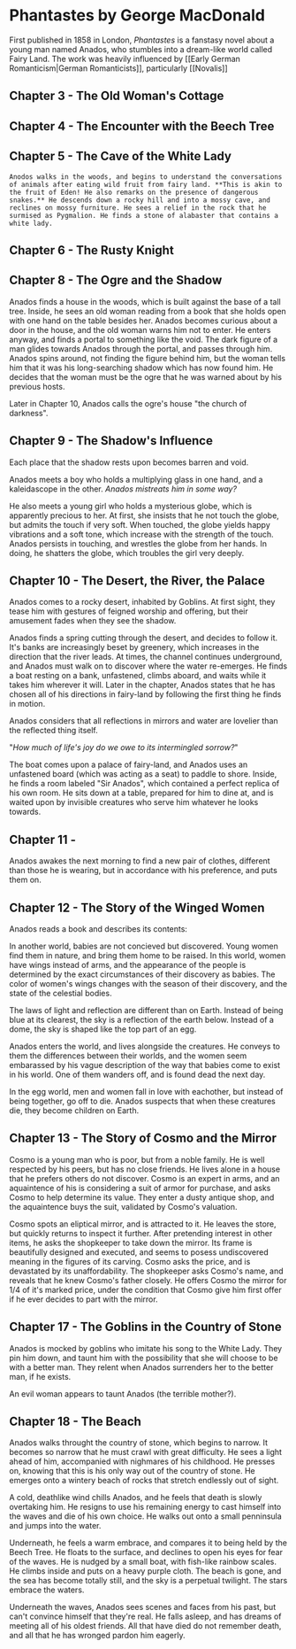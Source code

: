 # Phantastes by George MacDonald
First published in 1858 in London, *Phantastes* is a fanstasy novel about a young man named Anados, who stumbles into a dream-like world called Fairy Land. The work was heavily influenced by [[Early German Romanticism|German Romanticists]], particularly [[Novalis]]


## Chapter 3 - The Old Woman's Cottage

## Chapter 4 - The Encounter with the Beech Tree

## Chapter 5 - The Cave of the White Lady
	Anodos walks in the woods, and begins to understand the conversations of animals after eating wild fruit from fairy land. **This is akin to the fruit of Eden! He also remarks on the presence of dangerous snakes.** He descends down a rocky hill and into a mossy cave, and reclines on mossy furniture. He sees a relief in the rock that he surmised as Pygmalion. He finds a stone of alabaster that contains a white lady.

## Chapter 6 - The Rusty Knight




## Chapter 8 - The Ogre and the Shadow
Anados finds a house in the woods, which is built against the base of a tall tree. Inside, he sees an old woman reading from a book that she holds open with one hand on the table besides her. Anados becomes curious about a door in the house, and the old woman warns him not to enter. He enters anyway, and finds a portal to something like the void. The dark figure of a man glides towards Anados through the portal, and passes through him. Anados spins around, not finding the figure behind him, but the woman tells him that it was his long-searching shadow which has now found him. He decides that the woman must be the ogre that he was warned about by his previous hosts.

Later in Chapter 10, Anados calls the ogre's house "the church of darkness". 

## Chapter 9 - The Shadow's Influence
Each place that the shadow rests upon becomes barren and void.

Anados meets a boy who holds a multiplying glass in one hand, and a kaleidascope in the other. *Anados mistreats him in some way?*

He also meets a young girl who holds a mysterious globe, which is apparently precious to her. At first, she insists that he not touch the globe, but admits the touch if very soft. When touched, the globe yields happy vibrations and a soft tone, which increase with the strength of the touch. Anados persists in touching, and wrestles the globe from her hands. In doing, he shatters the globe, which troubles the girl very deeply.

## Chapter 10 - The Desert, the River, the Palace
Anados comes to a rocky desert, inhabited by Goblins. At first sight, they tease him with gestures of feigned worship and offering, but their amusement fades when they see the shadow.

Anados finds a spring cutting through the desert, and decides to follow it. It's banks are increasingly beset by greenery, which increases in the direction that the river leads. At times, the channel continues underground, and Anados must walk on to discover where the water re-emerges. He finds a boat resting on a bank, unfastened, climbs aboard, and waits while it takes him wherever it will. Later in the chapter, Anados states that he has chosen all of his directions in fairy-land by following the first thing he finds in motion.

Anados considers that all reflections in mirrors and water are lovelier than the reflected thing itself.

"*How much of life's joy do we owe to its intermingled sorrow?*"

The boat comes upon a palace of fairy-land, and Anados uses an unfastened board (which was acting as a seat) to paddle to shore. Inside, he finds a room labeled "Sir Anados", which contained a perfect replica of his own room. He sits down at a table, prepared for him to dine at, and is waited upon by invisible creatures who serve him whatever he looks towards.

## Chapter 11 -
Anados awakes the next morning to find a new pair of clothes, different than those he is wearing, but in accordance with his preference, and puts them on.


## Chapter 12 - The Story of the Winged Women
Anados reads a book and describes its contents:

In another world, babies are not concieved but discovered. Young women find them in nature, and bring them home to be raised. In this world, women have wings instead of arms, and the appearance of the people is determined by the exact circumstances of their discovery as babies. The color of women's wings changes with the season of their discovery, and the state of the celestial bodies.

The laws of light and reflection are different than on Earth. Instead of being blue at its clearest, the sky is a reflection of the earth below. Instead of a dome, the sky is shaped like the top part of an egg.

Anados enters the world, and lives alongside the creatures. He conveys to them the differences between their worlds, and the women seem embarassed by his vague description of the way that babies come to exist in his world. One of them wanders off, and is found dead the next day.

In the egg world, men and women fall in love with eachother, but instead of being together, go off to die. Anados suspects that when these creatures die, they become children on Earth.

## Chapter 13 - The Story of Cosmo and the Mirror

Cosmo is a young man who is poor, but from a noble family. He is well respected by his peers, but has no close friends. He lives alone in a house that he prefers others do not discover. Cosmo is an expert in arms, and an aquaintence of his is considering a suit of armor for purchase, and asks Cosmo to help determine its value. They enter a dusty antique shop, and the aquaintence buys the suit, validated by Cosmo's valuation.

Cosmo spots an eliptical mirror, and is attracted to it. He leaves the store, but quickly returns to inspect it further. After pretending interest in other items, he asks the shopkeeper to take down the mirror. Its frame is beautifully designed and executed, and seems to posess undiscovered meaning in the figures of its carving. Cosmo asks the price, and is devastated by its unaffordability. The shopkeeper asks Cosmo's name, and reveals that he knew Cosmo's father closely. He offers Cosmo the mirror for 1/4 of it's marked price, under the condition that Cosmo give him first offer if he ever decides to part with the mirror.


## Chapter 17 - The Goblins in the Country of Stone

Anados is mocked by goblins who imitate his song to the White Lady. They pin him down, and taunt him with the possibility that she will choose to be with a better man. They relent when Anados surrenders her to the better man, if he exists.

An evil woman appears to taunt Anados (the terrible mother?). 

## Chapter 18 - The Beach

Anados walks throught the country of stone, which begins to narrow. It becomes so narrow that he must crawl with great difficulty. He sees a light ahead of him, accompanied with nighmares of his childhood. He presses on, knowing that this is his only way out of the country of stone. He emerges onto a wintery beach of rocks that stretch endlessly out of sight.

A cold, deathlike wind chills Anados, and he feels that death is slowly overtaking him. He resigns to use his remaining energy to cast himself into the waves and die of his own choice. He walks out onto a small penninsula and jumps into the water. 

Underneath, he feels a warm embrace, and compares it to being held by the Beech Tree. He floats to the surface, and declines to open his eyes for fear of the waves. He is nudged by a small boat, with fish-like rainbow scales. He climbs inside and puts on a heavy purple cloth. The beach is gone, and the sea has become totally still, and the sky is a perpetual twilight. The stars embrace the waters.

Underneath the waves, Anados sees scenes and faces from his past, but can't convince himself that they're real. He falls asleep, and has dreams of meeting all of his oldest friends. All that have died do not remember death, and all that he has wronged pardon him eagerly.